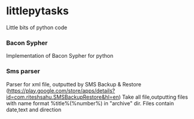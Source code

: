 # littlepytasks
Little bits of python code
### Bacon Sypher
Implementation of Bacon Sypher for python
### Sms parser
Parser for xml file, outputted by SMS Backup & Restore (https://play.google.com/store/apps/details?id=com.riteshsahu.SMSBackupRestore&hl=en)
Take all file,outputting files with name format %title%(%number%) in "archive" dir. Files contain date,text and direction 
